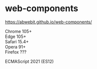 # web-components
https://abwebit.github.io/web-components/


Chrome 105+\
Edge 105+\
Safari 15.4+\
Opera 91+\
Firefox ???

ECMAScript 2021 (ES12)
